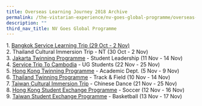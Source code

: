 ```yaml
---
title: Overseas Learning Journey 2018 Archive
permalink: /the-vistarian-experience/nv-goes-global-programme/overseas-learning-journey-2018-archive/
description: ""
third_nav_title: NV Goes Global Programme
---
```

1. [Bangkok Service Learning Trip (29 Oct - 2 Nov)](https://nv-via.tumblr.com/)  
2. Thailand Cultural Immersion Trip - NT (30 Oct - 2 Nov)  
3. [Jakarta Twinning Programme](http://nvjakarta2018.tumblr.com/) - Student Leadership (11 Nov - 14 Nov)  
4. [Service Trip To Cambodia](http://nvcombinedugtrip.tumblr.com/) - UG Students (22 Nov - 25 Nov)  
5. [Hong Kong Twinning Programme](https://nvhktrip.wordpress.com/) - Academic Dept. (5 Nov - 9 Nov)  
6. [Thailand Twinning Programme](https://nvathletics.tumblr.com/) - Track & Field (10 Nov - 14 Nov)  
7. [Taiwan Cultural Immersion Trip](https://nvchinesedanceimmersionprogrammetotaiwan2018.wordpress.com/) - Chinese Dance (21 Nov - 25 Nov)  
8. [Hong Kong Student Exchange Programme](https://nvsocceriteshkg2018.tumblr.com/) - Soccer (12 Nov - 16 Nov)  
9. [Taiwan Student Exchange Programme](https://nvtaiwanbasketball2018.home.blog/) - Basketball (13 Nov - 17 Nov)